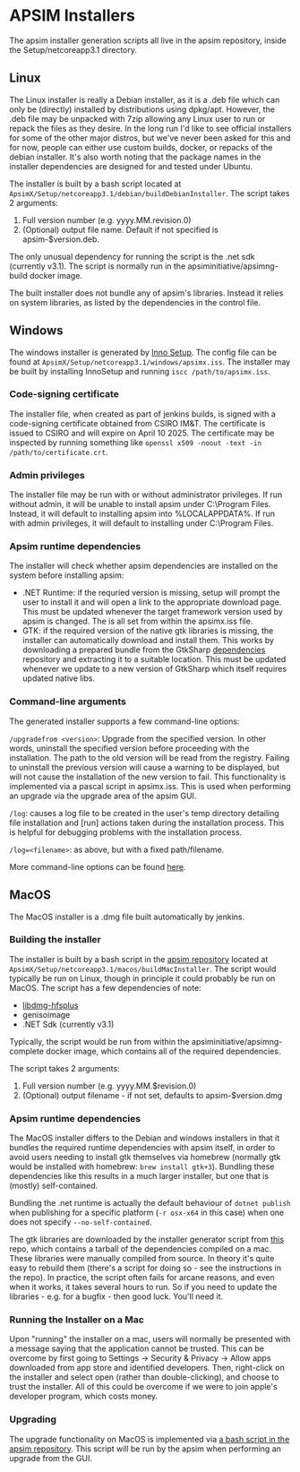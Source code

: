 # APSIM Installers

The apsim installer generation scripts all live in the apsim repository, inside the Setup/netcoreapp3.1 directory.

## Linux

The Linux installer is really a Debian installer, as it is a .deb file which can only be (directly) installed by distributions using dpkg/apt. However, the .deb file may be unpacked with 7zip allowing any Linux user to run or repack the files as they desire. In the long run I'd like to see official installers for some of the other major distros, but we've never been asked for this and for now, people can either use custom builds, docker, or repacks of the debian installer. It's also worth noting that the package names in the installer dependencies are designed for and tested under Ubuntu.

The installer is built by a bash script located at `ApsimX/Setup/netcoreapp3.1/debian/buildDebianInstaller`. The script takes 2 arguments:

1. Full version number (e.g. yyyy.MM.revision.0)
2. (Optional) output file name. Default if not specified is apsim-$version.deb.

The only unusual dependency for running the script is the .net sdk (currently v3.1). The script is normally run in the apsiminitiative/apsimng-build docker image.

The built installer does not bundle any of apsim's libraries. Instead it relies on system libraries, as listed by the dependencies in the control file.

## Windows

The windows installer is generated by [Inno Setup](https://jrsoftware.org/isinfo.php). The config file can be found at `ApsimX/Setup/netcoreapp3.1/windows/apsimx.iss`. The installer may be built by installing InnoSetup and running `iscc /path/to/apsimx.iss`.

### Code-signing certificate

The installer file, when created as part of jenkins builds, is signed with a code-signing certificate obtained from CSIRO IM&T. The certificate is issued to CSIRO and will expire on April 10 2025. The certificate may be inspected by running something like `openssl x509 -noout -text -in /path/to/certificate.crt`.

### Admin privileges

The installer file may be run with or without administrator privileges. If run without admin, it will be unable to install apsim under C:\Program Files. Instead, it will default to installing apsim into %LOCALAPPDATA%. If run with admin privileges, it will default to installing under C:\Program Files.

### Apsim runtime dependencies

The installer will check whether apsim dependencies are installed on the system before installing apsim:

- .NET Runtime: if the requried version is missing, setup will prompt the user to install it and will open a link to the appropriate download page. This must be updated whenever the target framework version used by apsim is changed. The is all set from within the apsimx.iss file.
- GTK: if the required version of the native gtk libraries is missing, the installer can automatically download and install them. This works by downloading a prepared bundle from the GtkSharp [dependencies](https://github.com/GtkSharp/Dependencies) repository and extracting it to a suitable location. This must be updated whenever we update to a new version of GtkSharp which itself requires updated native libs.

### Command-line arguments

The generated installer supports a few command-line options:

`/upgradefrom <version>`: Upgrade from the specified version. In other words, uninstall the specified version before proceeding with the installation. The path to the old version will be read from the registry. Failing to uninstall the previous version will cause a warning to be displayed, but will not cause the installation of the new version to fail. This functionality is implemented via a pascal script in apsimx.iss. This is used when performing an upgrade via the upgrade area of the apsim GUI.

`/log`: causes a log file to be created in the user's temp directory detailing file installation and [run] actions taken during the installation process. This is helpful for debugging problems with the installation process.

`/log=<filename>`: as above, but with a fixed path/filename.

More command-line options can be found [here](https://documentation.help/Inno-Setup/topic_setupcmdline.htm).

## MacOS

The MacOS installer is a .dmg file built automatically by jenkins.

### Building the installer

The installer is built by a bash script in the [apsim repository](https://github.com/APSIMInitiative/ApsimX/tree/master/Setup/netcoreapp3.1/macos/buildMacInstaller) located at `ApsimX/Setup/netcoreapp3.1/macos/buildMacInstaller`. The script would typically be run on Linux, though in principle it could probably be run on MacOS. The script has a few dependencies of note:

- [libdmg-hfsplus](https://github.com/fanquake/libdmg-hfsplus)
- genisoimage
- .NET Sdk (currently v3.1)

Typically, the script would be run from within the apsiminitiative/apsimng-complete docker image, which contains all of the required dependencies.

The script takes 2 arguments:

1. Full version number (e.g. yyyy.MM.$revision.0)
2. (Optional) output filename - if not set, defaults to apsim-$version.dmg

### Apsim runtime dependencies

The MacOS installer differs to the Debian and windows installers in that it bundles the required runtime dependencies with apsim itself, in order to avoid users needing to install gtk themselves via homebrew (normally gtk would be installed with homebrew: `brew install gtk+3`). Bundling these dependencies like this results in a much larger installer, but one that is (mostly) self-contained.

Bundling the .net runtime is actually the default behaviour of `dotnet publish` when publishing for a specific platform (`-r osx-x64` in this case) when one does not specify `--no-self-contained`.

The gtk libraries are downloaded by the installer generator script from [this](https://github.com/hol430/apsim-mac) repo, which contains a tarball of the dependencies compiled on a mac. These libraries were manually compiled from source. In theory it's quite easy to rebuild them (there's a script for doing so - see the instructions in the repo). In practice, the script often fails for arcane reasons, and even when it works, it takes several hours to run. So if you need to update the libraries - e.g. for a bugfix - then good luck. You'll need it.

### Running the Installer on a Mac

Upon "running" the installer on a mac, users will normally be presented with a message saying that the application cannot be trusted. This can be overcome by first going to Settings -> Security & Privacy -> Allow apps downloaded from app store and identified developers. Then, right-click on the installer and select open (rather than double-clicking), and choose to trust the installer. All of this could be overcome if we were to join apple's developer program, which costs money.

### Upgrading

The upgrade functionality on MacOS is implemented via [a bash script in the apsim repository](https://github.com/APSIMInitiative/ApsimX/tree/master/ApsimNG/Resources/Scripts/upgrade-mac.sh). This script will be run by the apsim when performing an upgrade from the GUI.
